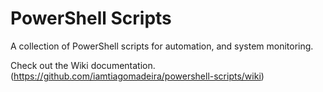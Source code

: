 # PowerShell Scripts
A collection of PowerShell scripts for automation, and system monitoring.

Check out the Wiki documentation.(https://github.com/iamtiagomadeira/powershell-scripts/wiki)
